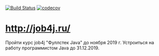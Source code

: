 [![Build Status](https://travis-ci.org/oxanamenushina/job4j.svg?branch=master)](https://travis-ci.org/oxanamenushina/job4j)
[![codecov](https://codecov.io/gh/oxanamenushina/job4j/branch/master/graph/badge.svg)](https://codecov.io/gh/oxanamenushina/job4j)

# http://job4j.ru/
Пройти курс job4j "Фуллстек Java" до ноября 2019 г.
Устроиться на работу программистом Java до 31.12.2019.